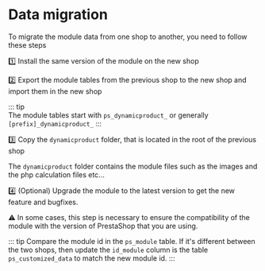 # Data migration

To migrate the module data from one shop to another, you need to follow these steps

:one: Install the same version of the module on the new shop

:two: Export the module tables from the previous shop to the new shop and import them in the new
shop

::: tip  
The module tables start with `ps_dynamicproduct_` or generally `[prefix]_dynamicproduct_`
:::

:three: Copy the `dynamicproduct` folder, that is located in the root of the previous shop

The `dynamicproduct` folder contains the module files such as the images and the php calculation
files etc...

:four: (Optional) Upgrade the module to the latest version to get the new feature and bugfixes.

:warning: In some cases, this step is necessary to ensure the compatibility of the module with the version of PrestaShop
that you are using.

::: tip
Compare the module id in the `ps_module` table. If it's different between the two shops, then update the `id_module`
column is the table `ps_customized_data` to match the new module id.
:::
